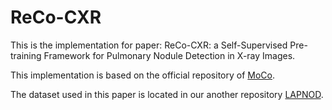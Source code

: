 # ReCo-CXR
This is the implementation for paper: ReCo-CXR: a Self-Supervised Pre-training Framework for Pulmonary Nodule Detection in X-ray Images.

This implementation is based on the official repository of [MoCo](https://github.com/facebookresearch/moco).

The dataset used in this paper is located in our another repository [LAPNOD](https://github.com/lclin666/LAPNOD).